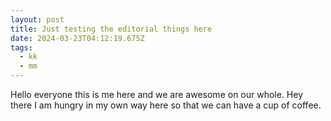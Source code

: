 ```yaml
---
layout: post
title: Just testing the editorial things here
date: 2024-03-23T04:12:19.675Z
tags:
  - kk
  - mm
---
```

Hello everyone this is me here and we are awesome on our whole.
Hey there
I am hungry in my own way here so that we can have a cup of coffee.

